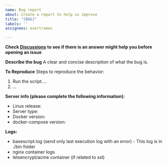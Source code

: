 ```yaml
---
name: Bug report
about: Create a report to help us improve
title: "[BUG]"
labels: ''
assignees: evertramos

---
```


**Check [Discussions](https://github.com/evertramos/nginx-proxy-automation/discussions) to see if there is an answer might help you before opening an issue**

**Describe the bug**
A clear and concise description of what the bug is.

**To Reproduce**
Steps to reproduce the behavior:
1. Run the script.... 
2. ...

**Server info (please complete the following information):**
 - Linux release: 
 - Server type: 
 - Docker version: 
 - docker-compose version:

**Logs:**
 - basescript.log (send only last execution log with an error) - This log is in ./bin folder 
 - nginx container logs 
 - letsencrypt/acme container (if related to ssl)
 